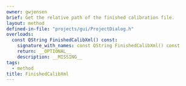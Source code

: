 ```yaml
---
owner: gwjensen
brief: Get the relative path of the finished calibration file.
layout: method
defined-in-file: "projects/gui/ProjectDialog.h"
overloads:
  const QString FinishedCalibXml() const:
    signature_with_names: const QString FinishedCalibXml() const
    return: __OPTIONAL__
    description: __MISSING__
tags:
  - method
title: FinishedCalibXml
---
```

